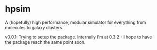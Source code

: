 # hpsim
A (hopefully) high performance, modular simulator for everything from molecules to galaxy clusters.

v0.0.1:
Trying to setup the package. Internally I'm at 0.3.2 - I hope to have the package reach the same point soon.

